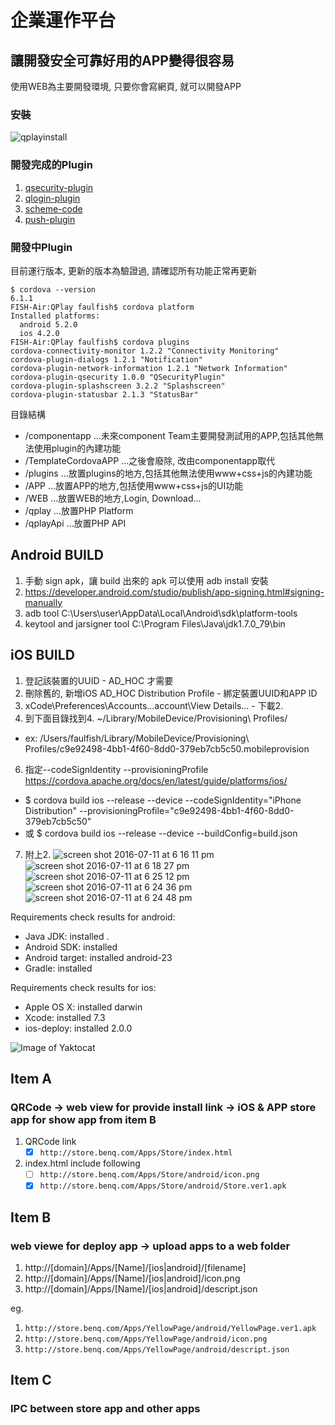 # 企業運作平台
## 讓開發安全可靠好用的APP變得很容易

使用WEB為主要開發環境, 只要你會寫網頁, 就可以開發APP

###  安裝

![qplayinstall](https://cloud.githubusercontent.com/assets/1924451/18819378/6873332c-83c2-11e6-892f-db70c5257f4d.png)

### 開發完成的Plugin
1. [qsecurity-plugin](https://github.com/BenQdigiPages/EnterpriseAPPPlatform/wiki/qsecurity-plugin)
2. [qlogin-plugin](https://github.com/BenQdigiPages/EnterpriseAPPPlatform/wiki/qlogin-plugin)
3. [scheme-code](https://github.com/BenQdigiPages/EnterpriseAPPPlatform/issues/13)
4. [push-plugin](https://github.com/BenQdigiPages/EnterpriseAPPPlatform/issues/14)

### 開發中Plugin

目前運行版本, 更新的版本為驗證過, 請確認所有功能正常再更新

```
$ cordova --version
6.1.1
FISH-Air:QPlay faulfish$ cordova platform
Installed platforms:
  android 5.2.0
  ios 4.2.0
FISH-Air:QPlay faulfish$ cordova plugins
cordova-connectivity-monitor 1.2.2 "Connectivity Monitoring"
cordova-plugin-dialogs 1.2.1 "Notification"
cordova-plugin-network-information 1.2.1 "Network Information"
cordova-plugin-qsecurity 1.0.0 "QSecurityPlugin"
cordova-plugin-splashscreen 3.2.2 "Splashscreen"
cordova-plugin-statusbar 2.1.3 "StatusBar"
```

目錄結構
- /componentapp  …未來component Team主要開發測試用的APP,包括其他無法使用plugin的內建功能
- /TemplateCordovaAPP …之後會廢除, 改由componentapp取代
- /plugins              …放置plugins的地方,包括其他無法使用www+css+js的內建功能
- /APP                  …放置APP的地方,包括使用www+css+js的UI功能
- /WEB                  …放置WEB的地方,Login, Download...
- /qplay                …放置PHP Platform
- /qplayApi             …放置PHP API

## Android BUILD
1. 手動 sign apk，讓 build 出來的 apk 可以使用 adb install 安裝
2. https://developer.android.com/studio/publish/app-signing.html#signing-manually
3. adb  tool  C:\Users\user\AppData\Local\Android\sdk\platform-tools
4. keytool and jarsigner tool C:\Program Files\Java\jdk1.7.0_79\bin
 
## iOS BUILD
1. 登記該裝置的UUID - AD_HOC 才需要
2. 刪除舊的, 新增iOS AD_HOC Distribution Profile - 綁定裝置UUID和APP ID
4. xCode\Preferences\Accounts\...account\View Details... - 下載2.
5. 到下面目錄找到4. ~/Library/MobileDevice/Provisioning\ Profiles/
 - ex: /Users/faulfish/Library/MobileDevice/Provisioning\ Profiles/c9e92498-4bb1-4f60-8dd0-379eb7cb5c50.mobileprovision
6. 指定--codeSignIdentity	 --provisioningProfile https://cordova.apache.org/docs/en/latest/guide/platforms/ios/
 - $ cordova build ios --release --device --codeSignIdentity="iPhone Distribution" --provisioningProfile="c9e92498-4bb1-4f60-8dd0-379eb7cb5c50"
 - 或 $ cordova build ios --release --device --buildConfig=build.json
7. 附上2. 
![screen shot 2016-07-11 at 6 16 11 pm](https://cloud.githubusercontent.com/assets/1924451/16727899/f491260c-4795-11e6-91e1-db88dbc34fe8.png)
![screen shot 2016-07-11 at 6 18 27 pm](https://cloud.githubusercontent.com/assets/1924451/16727903/f7d0644a-4795-11e6-820d-9183f5910574.png)
![screen shot 2016-07-11 at 6 25 12 pm](https://cloud.githubusercontent.com/assets/1924451/16727917/051f7050-4796-11e6-9ef2-f1ccbf02d49f.png)
![screen shot 2016-07-11 at 6 24 36 pm](https://cloud.githubusercontent.com/assets/1924451/16727908/fcbbd534-4795-11e6-9641-a3a15c3667a0.png)
![screen shot 2016-07-11 at 6 24 48 pm](https://cloud.githubusercontent.com/assets/1924451/16727912/ffc915c0-4795-11e6-8e20-7e285c334fd5.png)


Requirements check results for android:
 - Java JDK: installed .
 - Android SDK: installed 
 - Android target: installed android-23
 - Gradle: installed 

Requirements check results for ios:
 - Apple OS X: installed darwin
 - Xcode: installed 7.3
 - ios-deploy: installed 2.0.0

![Image of Yaktocat](https://cloud.githubusercontent.com/assets/1924451/15109396/ce744f80-160d-11e6-9558-92e85836c014.png)

Item A
-----------------------

### QRCode -> web view for provide install link -> iOS & APP store app for show app from item B

1. QRCode link
   - [x] `http://store.benq.com/Apps/Store/index.html`
2. index.html include following
   - [ ] `http://store.benq.com/Apps/Store/android/icon.png`
   - [x] `http://store.benq.com/Apps/Store/android/Store.ver1.apk`

Item B
-----------------------

### web viewe for deploy app -> upload apps to a web folder 

1. http://[domain]/Apps/[Name]/[ios|android]/[filename]
2. http://[domain]/Apps/[Name]/[ios|android]/icon.png
3. http://[domain]/Apps/[Name]/[ios|android]/descript.json

eg.

1. `http://store.benq.com/Apps/YellowPage/android/YellowPage.ver1.apk`
2. `http://store.benq.com/Apps/YellowPage/android/icon.png`
3. `http://store.benq.com/Apps/YellowPage/android/descript.json`

Item C
-----------------------

### IPC between store app and other apps
